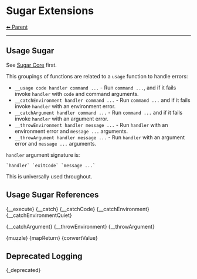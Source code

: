 # Sugar Extensions

<!-- TEMPLATE header 2 -->
[⬅ Parent ](../index.md)
<hr />

## Usage Sugar

See [Sugar Core](./_sugar.md) first.

This groupings of functions are related to a `usage` function to handle errors:

- `__usage code handler command ...` - Run `command ...`, and if it fails invoke `handler` with `code` and command
  arguments.
- `__catchEnvironment handler command ...` - Run `command ...` and if it fails invoke `handler` with an environment
  error.
- `__catchArgument handler command ...` - Run `command ...` and if it fails invoke `handler` with an argument error.
- `__throwEnvironment handler message ...` - Run `handler` with an environment error and `message ...` arguments.
- `__throwArgument handler message ...` - Run `handler` with an argument error and `message ...` arguments.

`handler` argument signature is:

    `handler` `exitCode` `message ...`

This is universally used throughout.

## Usage Sugar References

{__execute}
{__catch}
{__catchCode}
{__catchEnvironment}
{__catchEnvironmentQuiet}

{__catchArgument}
{__throwEnvironment}
{__throwArgument}

{muzzle}
{mapReturn}
{convertValue}

## Deprecated Logging

{_deprecated}
